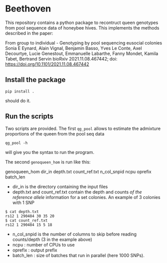 # Beethoven

This repository contains a python package to recontruct queen genotypes from
pool sequence data of honeybee hives. This implements the methods described in
the paper:

From group to individual - Genotyping by pool sequencing eusocial colonies
Sonia E Eynard, Alain Vignal, Benjamin Basso, Yves Le Conte, Axel Decourtye,
Lucie Genestout, Emmanuelle Labarthe, Fanny Mondet, Kamila Tabet, Bertrand Servin
bioRxiv 2021.11.08.467442; doi: https://doi.org/10.1101/2021.11.08.467442

## Install the package

``` shell
pip install .
```
should do it.

## Run the scripts

Two scripts are provided. The first `qg_pool` allows to estimate the admixture
proportions of the queen from the pool seq data

``` shell
qg_pool -h
```
will give you the syntax to run the program.

The second `genoqueen_hom` is run like this:

genoqueen_hom dir_in depth.txt count_ref.txt n_col_snpid ncpu oprefix batch_len

- dir_in is the directory containing the input files
- depth.txt and count_ref.txt contain the depth and counts *of the reference allele* information for a set
  colonies. An example of 3 colonies with 1 SNP

``` shell
$ cat depth.txt
rs12 1 290484 30 35 20
$ cat count_ref.txt
rs12 1 290484 15 5 18
```
- n_col_snpid is the number of columns to skip before reading counts/depth (3 in
  the example above)
- ncpu : number of CPUs to use
- oprefix : output prefix
- batch_len : size of batches that run in parallel (here 1000 SNPs).
